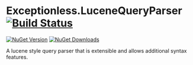 # Exceptionless.LuceneQueryParser [![Build Status](https://ci.appveyor.com/api/projects/status/myxde4l3qky5y22f?svg=true)](https://ci.appveyor.com/project/ejsmith/exceptionless-datetimeextensions)
[![NuGet Version](http://img.shields.io/nuget/v/Exceptionless.LuceneQueryParser.svg?style=flat)](https://www.nuget.org/packages/Exceptionless.LuceneQueryParser/) [![NuGet Downloads](http://img.shields.io/nuget/dt/Exceptionless.LuceneQueryParser.svg?style=flat)](https://www.nuget.org/packages/Exceptionless.LuceneQueryParser/)

A lucene style query parser that is extensible and allows additional syntax features.
